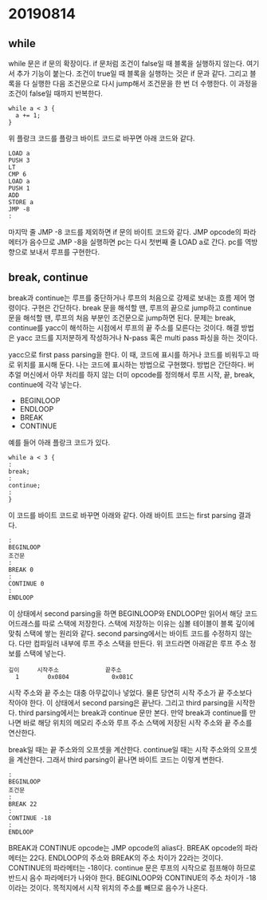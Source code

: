 # 20190814

## while

while 문은 if 문의 확장이다. if 문처럼 조건이 false일 때 블록을 실행하지 않는다. 여기서 추가 기능이 붙는다. 조건이 true일 때 블록을 실행하는 것은 if 문과 같다. 그리고 블록을 다 실행한 다음 조건문으로 다시 jump해서 조건문을 한 번 더 수행한다. 이 과정을 조건이 false일 때까지 반복한다.

```
while a < 3 {
  a += 1;
}
```

위 플랑크 코드를 플랑크 바이트 코드로 바꾸면 아래 코드와 같다.

```
LOAD a
PUSH 3
LT
CMP 6
LOAD a
PUSH 1
ADD
STORE a
JMP -8
:
```

마지막 줄 JMP -8 코드를 제외하면 if 문의 바이트 코드와 같다. JMP opcode의 파라메터가 음수므로 JMP -8을 실행하면 pc는 다시 첫번째 줄 LOAD a로 간다. pc를 역방향으로 보내서 루프를 구현한다. 

## break, continue

break과 continue는 루프를 중단하거나 루프의 처음으로 강제로 보내는 흐름 제어 명령이다. 구현은 간단하다. break 문을 해석할 땐, 루프의 끝으로 jump하고 continue 문을 해석할 땐, 루프의 처음 부분인 조건문으로 jump하면 된다. 문제는 break, continue를 yacc이 해석하는 시점에서 루프의 끝 주소를 모른다는 것이다. 해결 방법은 yacc 코드를 지저분하게 작성하거나 N-pass 혹은 multi pass 파싱을 하는 것이다. 

yacc으로 first pass parsing을 한다. 이 때, 코드에 표시를 하거나 코드를 비워두고 따로 위치를 표시해 둔다. 나는 코드에 표시하는 방법으로 구현했다. 방법은 간단하다. 버추얼 머신에서 아무 처리를 하지 않는 더미 opcode를 정의해서 루프 시작, 끝, break, continue에 각각 넣는다.

* BEGINLOOP
* ENDLOOP
* BREAK
* CONTINUE

예를 들어 아래 플랑크 코드가 있다.

```
while a < 3 {
:
break;
:
continue;
:
}
```

이 코드를 바이트 코드로 바꾸면 아래와 같다. 아래 바이트 코드는 first parsing 결과다.

```
:
BEGINLOOP
조건문
:
BREAK 0
:
CONTINUE 0
:
ENDLOOP
```

이 상태에서 second parsing을 하면 BEGINLOOP와 ENDLOOP만 읽어서 해당 코드 어드래스를 따로 스택에 저장한다. 스택에 저장하는 이유는 심볼 테이블이 블록 깊이에 맞춰 스택에 쌓는 원리와 같다. second parsing에서는 바이트 코드를 수정하지 않는다. 다만 컴파일러 내부에 루프 주소 스택을 만든다. 위 코드라면 아래같은 루프 주소 정보를 스택에 넣는다.

```
깊이     시작주소             끝주소
  1        0x0804            0x081C
```

시작 주소와 끝 주소는 대충 아무값이나 넣었다. 물론 당연히 시작 주소가 끝 주소보다 작아야 한다. 이 상태에서 second parsing은 끝난다. 그리고 third parsing을 시작한다. third parsing에서는 break과 continue 문만 본다. 만약 break과 continue를 만나면 바로 해당 위치의 메모리 주소와 루프 주소 스택에 저장된 시작 주소와 끝 주소를 연산한다. 

break일 때는 끝 주소와의 오프셋을 계산한다. continue일 때는 시작 주소와의 오프셋을 계산한다. 그래서 third parsing이 끝나면 바이트 코드는 이렇게 변한다.

```
:
BEGINLOOP
조건문
:
BREAK 22
:
CONTINUE -18
:
ENDLOOP
```

BREAK과 CONTINUE opcode는 JMP opcode의 alias다. BREAK opcode의 파라메터는 22다.  ENDLOOP의 주소와 BREAK의 주소 차이가 22라는 것이다. CONTINUE의 파라메터는 -18이다. continue 문은 루프의 시작으로 점프해야 하므로 반드시 음수 파라메터가 나와야 한다. BEGINLOOP와 CONTINUE의 주소 차이가 -18이라는 것이다. 목적지에서 시작 위치의 주소를 빼므로 음수가 나온다.
